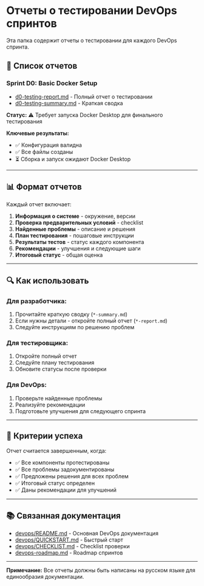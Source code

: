 # Отчеты о тестировании DevOps спринтов

Эта папка содержит отчеты о тестировании для каждого DevOps спринта.

## 📑 Список отчетов

### Sprint D0: Basic Docker Setup

- [d0-testing-report.md](d0-testing-report.md) - Полный отчет о тестировании
- [d0-testing-summary.md](d0-testing-summary.md) - Краткая сводка

**Статус:** ⚠️ Требует запуска Docker Desktop для финального тестирования

**Ключевые результаты:**
- ✅ Конфигурация валидна
- ✅ Все файлы созданы
- ⏳ Сборка и запуск ожидают Docker Desktop

---

## 📊 Формат отчетов

Каждый отчет включает:

1. **Информация о системе** - окружение, версии
2. **Проверка предварительных условий** - checklist
3. **Найденные проблемы** - описание и решения
4. **План тестирования** - пошаговые инструкции
5. **Результаты тестов** - статус каждого компонента
6. **Рекомендации** - улучшения и следующие шаги
7. **Итоговый статус** - общая оценка

---

## 🔍 Как использовать

### Для разработчика:

1. Прочитайте краткую сводку (`*-summary.md`)
2. Если нужны детали - откройте полный отчет (`*-report.md`)
3. Следуйте инструкциям по решению проблем

### Для тестировщика:

1. Откройте полный отчет
2. Следуйте плану тестирования
3. Обновите статусы после проверки

### Для DevOps:

1. Проверьте найденные проблемы
2. Реализуйте рекомендации
3. Подготовьте улучшения для следующего спринта

---

## 🎯 Критерии успеха

Отчет считается завершенным, когда:

- ✅ Все компоненты протестированы
- ✅ Все проблемы задокументированы
- ✅ Предложены решения для всех проблем
- ✅ Итоговый статус определен
- ✅ Даны рекомендации для улучшений

---

## 📚 Связанная документация

- [devops/README.md](../../README.md) - Основная DevOps документация
- [devops/QUICKSTART.md](../../QUICKSTART.md) - Быстрый старт
- [devops/CHECKLIST.md](../../CHECKLIST.md) - Checklist проверки
- [devops-roadmap.md](../devops-roadmap.md) - Roadmap спринтов

---

**Примечание:** Все отчеты должны быть написаны на русском языке для единообразия документации.





